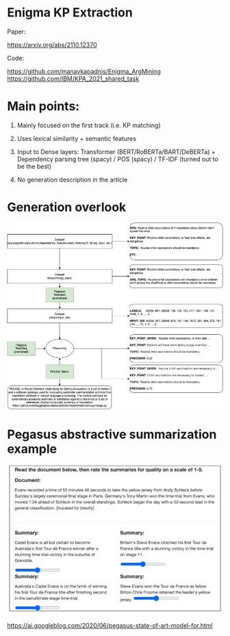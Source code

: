 # Enigma KP Extraction

Paper:

https://arxiv.org/abs/2110.12370

Code: 

https://github.com/manavkapadnis/Enigma_ArgMining
https://github.com/IBM/KPA_2021_shared_task

# Main points:

1) Mainly focused on the first track (i.e. KP matching)

2) Uses lexical similarity + semantic features

3) Input to Dense layers: Transformer (BERT/RoBERTa/BART/DeBERTa) + Dependency parsing tree (spacy) / POS (spacy) / TF-IDF (turned out to be the best)

4) No generation description in the article

# Generation overlook
![KP generation](images/generation.drawio.png)

# Pegasus abstractive summarization example

![Pegasus](images/pegasus_example.png)

https://ai.googleblog.com/2020/06/pegasus-state-of-art-model-for.html
